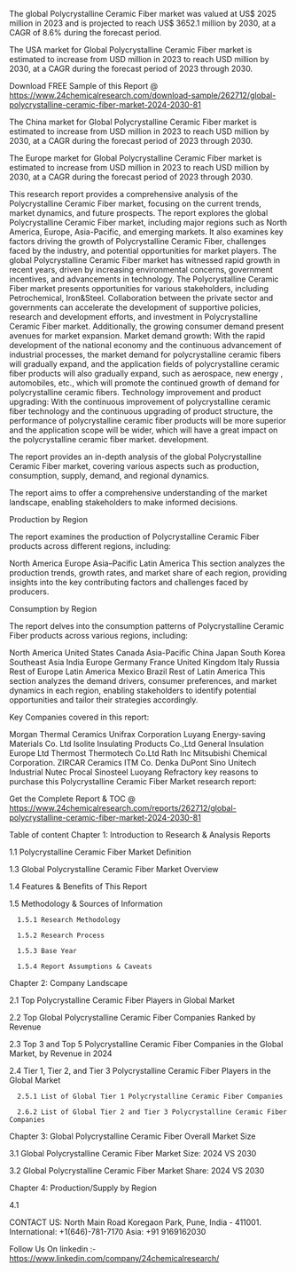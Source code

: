 The global Polycrystalline Ceramic Fiber market was valued at US$ 2025 million in 2023 and is projected to reach US$ 3652.1 million by 2030, at a CAGR of 8.6% during the forecast period. 

The USA market for Global Polycrystalline Ceramic Fiber  market is estimated to increase from USD million in 2023 to reach USD million by 2030, at a CAGR during the forecast period of 2023 through 2030.

Download FREE Sample of this Report @ https://www.24chemicalresearch.com/download-sample/262712/global-polycrystalline-ceramic-fiber-market-2024-2030-81

The China market for Global Polycrystalline Ceramic Fiber market is estimated to increase from USD million in 2023 to reach USD million by 2030, at a CAGR during the forecast period of 2023 through 2030.

The Europe market for Global Polycrystalline Ceramic Fiber market is estimated to increase from USD million in 2023 to reach USD million by 2030, at a CAGR during the forecast period of 2023 through 2030.

This research report provides a comprehensive analysis of the Polycrystalline Ceramic Fiber market, focusing on the current trends, market dynamics, and future prospects. The report explores the global Polycrystalline Ceramic Fiber market, including major regions such as North America, Europe, Asia-Pacific, and emerging markets. It also examines key factors driving the growth of Polycrystalline Ceramic Fiber, challenges faced by the industry, and potential opportunities for market players. The global Polycrystalline Ceramic Fiber market has witnessed rapid growth in recent years, driven by increasing environmental concerns, government incentives, and advancements in technology. The Polycrystalline Ceramic Fiber market presents opportunities for various stakeholders, including Petrochemical, Iron&Steel. Collaboration between the private sector and governments can accelerate the development of supportive policies, research and development efforts, and investment in Polycrystalline Ceramic Fiber market. Additionally, the growing consumer demand present avenues for market expansion. Market demand growth: With the rapid development of the national economy and the continuous advancement of industrial processes, the market demand for polycrystalline ceramic fibers will gradually expand, and the application fields of polycrystalline ceramic fiber products will also gradually expand, such as aerospace, new energy , automobiles, etc., which will promote the continued growth of demand for polycrystalline ceramic fibers. Technology improvement and product upgrading: With the continuous improvement of polycrystalline ceramic fiber technology and the continuous upgrading of product structure, the performance of polycrystalline ceramic fiber products will be more superior and the application scope will be wider, which will have a great impact on the polycrystalline ceramic fiber market. development.

The report provides an in-depth analysis of the global Polycrystalline Ceramic Fiber market, covering various aspects such as production, consumption, supply, demand, and regional dynamics.

The report aims to offer a comprehensive understanding of the market landscape, enabling stakeholders to make informed decisions.

Production by Region

The report examines the production of Polycrystalline Ceramic Fiber products across different regions, including:

North America
Europe
Asia–Pacific
Latin America
This section analyzes the production trends, growth rates, and market share of each region, providing insights into the key contributing factors and challenges faced by producers.

Consumption by Region

The report delves into the consumption patterns of Polycrystalline Ceramic Fiber products across various regions, including:

North America
United States
Canada
Asia-Pacific
China
Japan
South Korea
Southeast Asia
India
Europe
Germany
France
United Kingdom
Italy
Russia
Rest of Europe
Latin America
Mexico
Brazil
Rest of Latin America
This section analyzes the demand drivers, consumer preferences, and market dynamics in each region, enabling stakeholders to identify potential opportunities and tailor their strategies accordingly.

Key Companies covered in this report:

Morgan Thermal Ceramics
Unifrax Corporation
Luyang Energy-saving Materials Co. Ltd
Isolite Insulating Products Co.,Ltd
General Insulation Europe Ltd
Thermost Thermotech Co.Ltd
Rath Inc
Mitsubishi Chemical Corporation.
ZIRCAR Ceramics
ITM Co.
Denka
DuPont
Sino Unitech Industrial
Nutec Procal
Sinosteel Luoyang Refractory
key reasons to purchase this Polycrystalline Ceramic Fiber Market research report:

Get the Complete Report & TOC @ https://www.24chemicalresearch.com/reports/262712/global-polycrystalline-ceramic-fiber-market-2024-2030-81

Table of content
Chapter 1: Introduction to Research & Analysis Reports


1.1 Polycrystalline Ceramic Fiber Market Definition

1.3 Global Polycrystalline Ceramic Fiber Market Overview

1.4 Features & Benefits of This Report

1.5 Methodology & Sources of Information

      1.5.1 Research Methodology

      1.5.2 Research Process

      1.5.3 Base Year

      1.5.4 Report Assumptions & Caveats


Chapter 2: Company Landscape


2.1 Top Polycrystalline Ceramic Fiber Players in Global Market

2.2 Top Global Polycrystalline Ceramic Fiber Companies Ranked by Revenue

2.3 Top 3 and Top 5 Polycrystalline Ceramic Fiber Companies in the Global Market, by Revenue in 2024

2.4 Tier 1, Tier 2, and Tier 3 Polycrystalline Ceramic Fiber Players in the Global Market

      2.5.1 List of Global Tier 1 Polycrystalline Ceramic Fiber Companies

      2.6.2 List of Global Tier 2 and Tier 3 Polycrystalline Ceramic Fiber Companies


Chapter 3: Global Polycrystalline Ceramic Fiber Overall Market Size


3.1 Global Polycrystalline Ceramic Fiber Market Size: 2024 VS 2030

3.2 Global Polycrystalline Ceramic Fiber Market Share: 2024 VS 2030


Chapter 4: Production/Supply by Region


4.1

CONTACT US:
North Main Road Koregaon Park, Pune, India - 411001.
International: +1(646)-781-7170
Asia: +91 9169162030

Follow Us On linkedin :- https://www.linkedin.com/company/24chemicalresearch/
